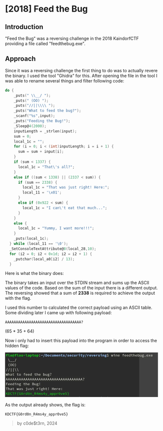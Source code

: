 # \[2018] Feed the Bug

## Introduction

"Feed the Bug" was a reversing challenge in the 2018 KaindorfCTF providing a file called "feedthebug.exe".

## Approach

Since it was a reversing challenge the first thing to do was to actually revere the binary. I used the tool "Ghidra" for this. After opening the file in the tool I was able to rename several things and filter following code:

```c
do {
    _puts(" \\__/ ");
    _puts(" (OO) ");
    _puts("//||\\\\ ");
    _puts("What to feed the bug?");
    _scanf("%s",input);
    _puts("Feeding the Bug!");
    _Sleep@4(2000);
    inputLength = _strlen(input);
    sum = 0;
    local_1c = "";
    for (i = 0; i < (int)inputLength; i = i + 1) {
      sum = sum + input[i];
    }
    if (sum < 1337) {
      local_1c = "That\'s all?";
    }
    else if ((sum < 1338) || (2337 < sum)) {
      if (sum == 2338) {
        local_1c = "That was just right! Here:";
        local_11 = '\x01';
      }
      else if (0x922 < sum) {
        local_1c = "I can\'t eat that much...";
      }
    }
    else {
      local_1c = "Yummy, I want more!!!";
    }
    _puts(local_1c);
  } while (local_11 == '\0');
  _SetConsoleTextAttribute@8(local_28,10);
  for (i2 = 0; i2 < 0x1d; i2 = i2 + 1) {
    _putchar(local_a0[i2] / 13);
  }
```

Here is what the binary does:

The binary takes an input over the STDIN stream and sums up the ASCII values of the code. Based on the sum of the input there is a different output. The reversing showed that a sum of **2338** is required to achieve the output with the flag.

I used this number to calculated the correct payload using an ASCII table. Some dividing later I came up with following payload:

```
AAAAAAAAAAAAAAAAAAAAAAAAAAAAAAAAAAA?
```

(65 \* 35 + 64)

Now i only had to insert this payload into the program in order to access the hidden flag:

![](<.gitbook/assets/image (9).png>)

As the output already shows, the flag is:

```
KDCTF{G0rd0n_R4ms4y_appr0ve5}
```

> by c0de$t3rn, 2024
